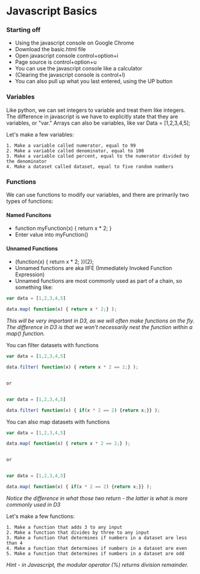 # Javascript Basics #

### Starting off ###
- Using the javascript console on Google Chrome
- Download the basic.html file
- Open javascript console control+option+i
- Page source is control+option+u
- You can use the javascript console like a calculator 
- (Clearing the javascript console is control+l)
- You can also pull up what you last entered, using the UP button


### Variables ###
Like python, we can set integers to variable and treat them like integers. The difference in javascript is we have to explicitly state that they are variables, or "var." Arrays can also be variables, like var Data = [1,2,3,4,5];


Let's make a few variables:

```
1. Make a variable called numerator, equal to 99
2. Make a variable called denominator, equal to 100
3. Make a variable called percent, equal to the numerator divided by the denominator
4. Make a dataset called dataset, equal to five random numbers 
```


### Functions ###
We can use functions to modify our variables, and there are primarily two types of functions:

#### Named Funcitons ####
 - function myFunction(x) { return x * 2; } 
 - Enter value into myFunction()
  
#### Unnamed Functions ####
- (function(x) { return x * 2; })(2);
- Unnamed functions are aka IIFE (Immediately Invoked Function Expression)
- Unnamed functions are most commonly used as part of a chain, so something like:

```javascript
var data = [1,2,3,4,5]

data.map( function(x) { return x * 2;} );
```
*This will be very important in D3, as we will often make functions on the fly. The difference in D3 is that we won't necessarily nest the function within a map() function.*


You can filter datasets with functions
```javascript
var data = [1,2,3,4,5]

data.filter( function(x) { return x * 2 == 2;} );


or 


var data = [1,2,3,4,5]

data.filter( function(x) { if(x * 2 == 2) {return x;}} );
```


You can also map datasets with functions
```javascript
var data = [1,2,3,4,5]

data.map( function(x) { return x * 2 == 2;} );


or 


var data = [1,2,3,4,5]

data.map( function(x) { if(x * 2 == 2) {return x;}} );
```
*Notice the difference in what those two return - the latter is what is more commonly used in D3*


Let's make a few functions: 

```
1. Make a function that adds 3 to any input
2. Make a function that divides by three to any input
3. Make a function that determines if numbers in a dataset are less than 4
4. Make a function that determines if numbers in a dataset are even
5. Make a function that determines if numbers in a dataset are odd
```
*Hint - in Javascript, the modular operator (%) returns division remainder.*




